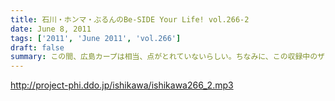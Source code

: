 ```yaml
---
title: 石川・ホンマ・ぶるんのBe-SIDE Your Life! vol.266-2
date: June 8, 2011
tags: ['2011', 'June 2011', 'vol.266']
draft: false
summary: この間、広島カープは相当、点がとれていないらしい。ちなみに、この収録中のザックジャパンも点がとれませんでしたね。NAMAE
---
```


http://project-phi.ddo.jp/ishikawa/ishikawa266_2.mp3
